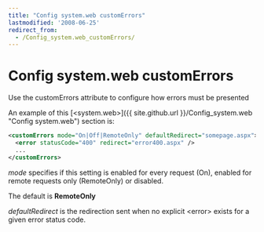 ```yaml
---
title: "Config system.web customErrors"
lastmodified: '2008-06-25'
redirect_from:
  - /Config_system.web_customErrors/
---
```


Config system.web customErrors
==============================

Use the customErrors attribute to configure how errors must be presented

An example of this [\<system.web\>]({{ site.github.url }}/Config_system.web "Config system.web") section is:

``` xml
<customErrors mode="On|Off|RemoteOnly" defaultRedirect="somepage.aspx">
  <error statusCode="400" redirect="error400.aspx" />
  ...
</customErrors>
```

*mode* specifies if this setting is enabled for every request (On), enabled for remote requests only (RemoteOnly) or disabled.

The default is **RemoteOnly**

*defaultRedirect* is the redirection sent when no explicit \<error\> exists for a given error status code.


